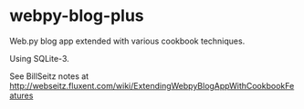 webpy-blog-plus
===============

Web.py blog app extended with various cookbook techniques.

Using SQLite-3.

See BillSeitz notes at http://webseitz.fluxent.com/wiki/ExtendingWebpyBlogAppWithCookbookFeatures

